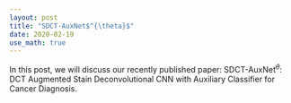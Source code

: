 ```yaml
---
layout: post
title: "SDCT-AuxNet$^{\theta}$"
date: 2020-02-19
use_math: true
---
```


In this post, we will discuss our recently published paper: SDCT-AuxNet$^\theta$: DCT Augmented Stain
Deconvolutional CNN with Auxiliary Classifier for Cancer Diagnosis.


